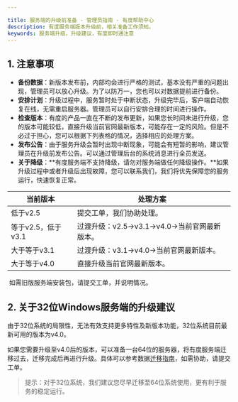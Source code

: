 ```yaml
---

title: 服务端的升级前准备 - 管理员指南 - 有度帮助中心
description: 有度服务端版本升级前，相关准备工作须知。
keywords: 服务端升级，升级建议，有度即时通注意
---
```


## 1. 注意事项

- **备份数据**：新版本发布前，内部均会进行严格的测试，基本没有严重的问题出现，管理员可以放心升级。为了以防万一，您也可以对数据提前进行备份。
- **安排计划**：升级过程中，服务暂时处于中断状态，升级完毕后，客户端自动恢复在线，无需重启服务器。管理员可以自行安排合理的时间进行操作。
- **检查版本**：有度的产品一直在不断的发布更新，如果您长时间未进行升级，您的版本可能较低，直接升级当前官网最新版本，可能存在一定的风险。但是不必过于担心，您可以根据下列表格的情况，选择相应的处理方案。
- **发布公告**：由于服务升级会暂时出现中断现象，可能会有短暂的影响，建议管理员在升级前发布公告。可以通过管理后台的系统消息进行全员发送。
- **关于降级**：**有度服务端不支持降级，请勿对服务端做任何降级操作。**如果升级过程中或者升级后出现故障，您可以联系我们，我们将优先保障您的服务运行，快速恢复正常。

| 当前版本           | 处理方案                                    |
| ------------------ | ------------------------------------------- |
| 低于v2.5           | 提交工单，我们协助处理。                    |
| 等于v2.5，低于v3.1 | 过渡升级：v2.5→v3.1→v4.0→当前官网最新版本。 |
| 大于等于v3.1       | 过渡升级：v3.1→v4.0→当前官网最新版本。      |
| 大于等于v4.0       | 直接升级当前官网最新版本。                  |

​	如需旧版服务端安装包，请提交工单，并说明情况。

## 2. 关于32位Windows服务端的升级建议

​		由于32位系统的局限性，无法有效支持更多特性及新版本功能，32位系统目前最新可用的版本为v4.0。

​		如果您需要升级至v4.0后的版本，可以准备一台64位的服务器，将有度服务端迁移过去，迁移完成后再进行升级。具体可以参考数据[迁移指南](f01_00004.md)，如需协助，请提交工单。

> 提示：对于32位系统，我们建议您尽早迁移至64位系统使用，更有利于服务的稳定运行。

